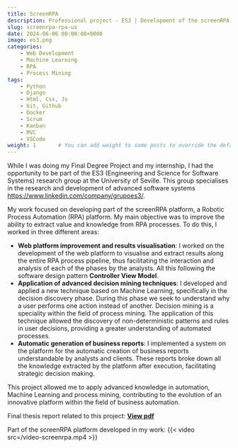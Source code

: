```yaml
---
title: ScreenRPA
description: Professional project - ES3 | Development of the screenRPA platform in collaboration with the ES3 group of the University of Seville.
slug: screenrpa-rpa-us
date: 2024-06-06 00:00:00+0000
image: es3.png
categories:
    - Web Development
    - Machine Learning
    - RPA
    - Process Mining
tags:
    - Python
    - Django
    - Html, Css, Js
    - Git, Github
    - Docker
    - Scrum
    - Kanban
    - MVC
    - VSCode
weight: 1       # You can add weight to some posts to override the default sorting (date descending)
---
```

While I was doing my Final Degree Project and my internship, I had the opportunity to be part of the ES3 (Engineering and Science for Software Systems) research group at the University of Seville. This group specialises in the research and development of advanced software systems https://www.linkedin.com/company/grupoes3/.

My work focused on developing part of the screenRPA platform, a Robotic Process Automation (RPA) platform. My main objective was to improve the ability to extract value and knowledge from RPA processes. To do this, I worked in three different areas:

- **Web platform improvement and results visualisation**: I worked on the development of the web platform to visualise and extract results along the entire RPA process pipeline, thus facilitating the interaction and analysis of each of the phases by the analysts. All this following the software design pattern **Controller View Model**.
- **Application of advanced decision mining techniques**: I developed and applied a new technique based on Machine Learning, specifically in the decision discovery phase. During this phase we seek to understand why a user performs one action instead of another. Decision mining is a speciality within the field of process mining. The application of this technique allowed the discovery of non-deterministic patterns and rules in user decisions, providing a greater understanding of automated processes.
- **Automatic generation of business reports**: I implemented a system on the platform for the automatic creation of business reports understandable by analysts and clients. These reports broke down all the knowledge extracted by the platform after execution, facilitating strategic decision making.

This project allowed me to apply advanced knowledge in automation, Machine Learning and process mining, contributing to the evolution of an innovative platform within the field of business automation.


Final thesis report related to this project:
[**View pdf**](memoria-tfg.pdf)

Part of the screenRPA platform developed in my work:
{{< video src=/video-screenrpa.mp4 >}}